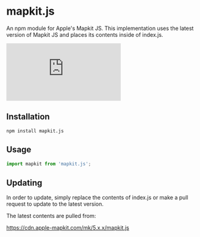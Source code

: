 # mapkit.js
An npm module for Apple's Mapkit JS. This implementation uses the latest version of Mapkit JS and places its contents inside of index.js.

![NPM version](https://img.shields.io/npm/v/mapkit.js)

## Installation
```
npm install mapkit.js
```

## Usage
```js
import mapkit from 'mapkit.js';
```

## Updating
In order to update, simply replace the contents of index.js or make a pull request to update to the latest version.

The latest contents are pulled from:

https://cdn.apple-mapkit.com/mk/5.x.x/mapkit.js